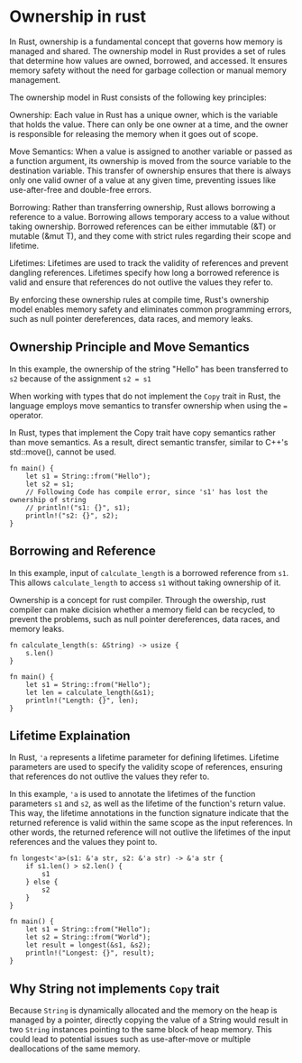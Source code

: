 # Ownership in rust


In Rust, ownership is a fundamental concept that governs how memory is managed and shared. The ownership model in Rust provides a set of rules that determine how values are owned, borrowed, and accessed. It ensures memory safety without the need for garbage collection or manual memory management.

The ownership model in Rust consists of the following key principles:

Ownership: Each value in Rust has a unique owner, which is the variable that holds the value. There can only be one owner at a time, and the owner is responsible for releasing the memory when it goes out of scope.

Move Semantics: When a value is assigned to another variable or passed as a function argument, its ownership is moved from the source variable to the destination variable. This transfer of ownership ensures that there is always only one valid owner of a value at any given time, preventing issues like use-after-free and double-free errors.

Borrowing: Rather than transferring ownership, Rust allows borrowing a reference to a value. Borrowing allows temporary access to a value without taking ownership. Borrowed references can be either immutable (&T) or mutable (&mut T), and they come with strict rules regarding their scope and lifetime.

Lifetimes: Lifetimes are used to track the validity of references and prevent dangling references. Lifetimes specify how long a borrowed reference is valid and ensure that references do not outlive the values they refer to.

By enforcing these ownership rules at compile time, Rust's ownership model enables memory safety and eliminates common programming errors, such as null pointer dereferences, data races, and memory leaks.

## Ownership Principle and Move Semantics

In this example, the ownership of the string "Hello" has been transferred to `s2` because of the assignment `s2 = s1`

When working with types that do not implement the `Copy` trait in Rust, the language employs move semantics to transfer ownership when using the `= `operator.

In Rust, types that implement the Copy trait have copy semantics rather than move semantics. As a result, direct semantic transfer, similar to C++'s std::move(), cannot be used.

```
fn main() {
    let s1 = String::from("Hello");
    let s2 = s1;
    // Following Code has compile error, since 's1' has lost the ownership of string
    // println!("s1: {}", s1);
    println!("s2: {}", s2);
}
```

## Borrowing and Reference

In this example, input of `calculate_length` is a borrowed reference from `s1`. This allows `calculate_length` to access `s1` without taking ownership of it.

Ownership is a concept for rust compiler. Through the owership, rust compiler can make dicision whether a memory field can be recycled, to prevent the problems, such as null pointer dereferences, data races, and memory leaks.

```
fn calculate_length(s: &String) -> usize {
    s.len()
}

fn main() {
    let s1 = String::from("Hello");
    let len = calculate_length(&s1); 
    println!("Length: {}", len);
}
```

## Lifetime Explaination

In Rust, `'a` represents a lifetime parameter for defining lifetimes. Lifetime parameters are used to specify the validity scope of references, ensuring that references do not outlive the values they refer to.


In this example, `'a` is used to annotate the lifetimes of the function parameters `s1` and `s2`, as well as the lifetime of the function's return value. This way, the lifetime annotations in the function signature indicate that the returned reference is valid within the same scope as the input references. In other words, the returned reference will not outlive the lifetimes of the input references and the values they point to.

```
fn longest<'a>(s1: &'a str, s2: &'a str) -> &'a str {
    if s1.len() > s2.len() {
        s1
    } else {
        s2
    }
}

fn main() {
    let s1 = String::from("Hello");
    let s2 = String::from("World");
    let result = longest(&s1, &s2); 
    println!("Longest: {}", result);
}
```

## Why String not implements `Copy` trait

Because `String` is dynamically allocated and the memory on the heap is managed by a pointer, directly copying the value of a String would result in two `String` instances pointing to the same block of heap memory. This could lead to potential issues such as use-after-move or multiple deallocations of the same memory.